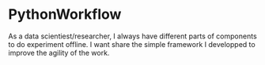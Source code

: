# PythonWorkflow
As a data scientiest/researcher, I always have different parts of components to do experiment offline. I want share the simple framework I developped to improve the agility of the work.
